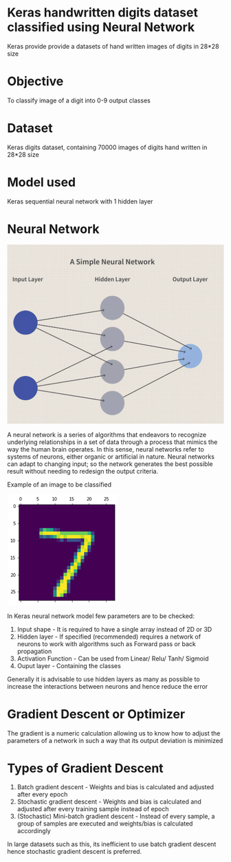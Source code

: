 # Keras handwritten digits dataset classified using Neural Network

Keras provide provide a datasets of hand written images of digits in 28*28 size

# Objective
To classify image of a digit into 0-9 output classes

# Dataset
Keras digits dataset, containing 70000 images of digits hand written in 28*28 size

# Model used
Keras sequential neural network with 1 hidden layer

# Neural Network

![](Visuals/neural.png)

A neural network is a series of algorithms that endeavors to recognize underlying relationships in a set of data through a process that mimics the way the human brain operates. 
In this sense, neural networks refer to systems of neurons, either organic or artificial in nature. 
Neural networks can adapt to changing input; so the network generates the best possible result without needing to redesign the output criteria. 

Example of an image to be classified

![](Visuals/digit.png)

In Keras neural network model few parameters are to be checked:
1. Input shape - It is required to have a single array instead of 2D or 3D
2. Hidden layer - If specified (recommended) requires a network of neurons to work with algorithms such as Forward pass or back propagation
3. Activation Function - Can be used from Linear/ Relu/ Tanh/ Sigmoid
4. Ouput layer - Containing the classes

Generally it is advisable to use hidden layers as many as possible to increase the interactions between neurons and hence reduce the error

# Gradient Descent or Optimizer
The gradient is a numeric calculation allowing us to know how to adjust the parameters of a network in such a way that its output deviation is minimized

# Types of Gradient Descent

1. Batch gradient descent - Weights and bias is calculated and adjusted after every epoch
2. Stochastic gradient descent - Weights and bias is calculated and adjusted after every training sample instead of epoch
3. (Stochastic) Mini-batch gradient descent - Instead of every sample, a group of samples are executed and weights/bias is calculated accordingly

In large datasets such as this, its inefficient to use batch gradient descent hence stochastic gradient descent is preferred.
